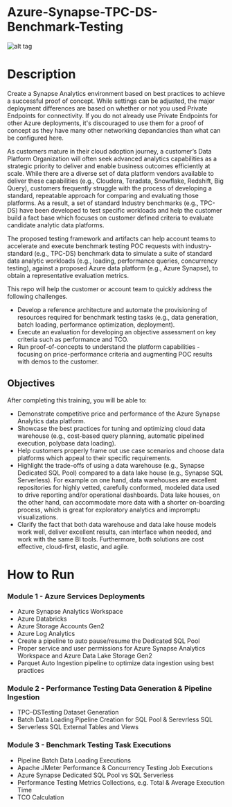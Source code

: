 # Azure-Synapse-TPC-DS-Benchmark-Testing


![alt tag](https://raw.githubusercontent.com/swanguni/Azure-Synapse-TPC-DS-Benchmark-Testing\/main/Architecture/Azure-Synapse-TPC-DS-Performance-Testing-Reference-Architecture.jpg)

# Description

Create a Synapse Analytics environment based on best practices to achieve a successful proof of concept. While settings can be adjusted, 
the major deployment differences are based on whether or not you used Private Endpoints for connectivity. If you do not already use 
Private Endpoints for other Azure deployments, it's discouraged to use them for a proof of concept as they have many other networking 
depandancies than what can be configured here.

As customers mature in their cloud adoption journey, a customer’s Data Platform Organization will often seek advanced analytics capabilities as a strategic priority to deliver and enable business outcomes efficiently at scale. While there are a diverse set of data platform vendors available to deliver these capabilities (e.g., Cloudera, Teradata, Snowflake, Redshift, Big Query), customers frequently struggle with the process of developing a standard, repeatable approach for comparing and evaluating those platforms. As a result, a set of standard Industry benchmarks (e.g., TPC-DS) have been developed to test specific workloads and help the customer build a fact base which focuses on customer defined criteria to evaluate candidate analytic data platforms.

The proposed testing framework and artifacts can help account teams to accelerate and execute benchmark testing POC requests with industry-standard (e.g., TPC-DS) benchmark data to simulate a suite of standard data analytic workloads (e.g., loading, performance queries, concurrency testing), against a proposed Azure data platform (e.g., Azure Synapse), to obtain a representative evaluation metrics. 

This repo will help the customer or account team to quickly address the following challenges. 
- Develop a reference architecture and automate the provisioning of resources required for benchmark testing tasks (e.g., data generation, batch loading, performance optimization, deployment). 
- Execute an evaluation for developing an objective assessment on key criteria such as performance and TCO. 
- Run proof-of-concepts to understand the platform capabilities - focusing on price-performance criteria and augmenting POC results with demos to the customer.

## Objectives

After completing this training, you will be able to:

- Demonstrate competitive price and performance of the Azure Synapse Analytics data platform. 
- Showcase the best practices for tuning and optimizing cloud data warehouse (e.g., cost-based query planning, automatic pipelined execution, polybase data loading). 
- Help customers properly frame out use case scenarios and choose data platforms which appeal to their specific requirements. 
- Highlight the trade-offs of using a data warehouse (e.g., Synapse Dedicated SQL Pool) compared to a data lake house (e.g., Synapse SQL Serverless). For example on one hand, data warehouses are excellent repositories for highly vetted, carefully conformed, modeled data used to drive reporting and/or operational dashboards. Data lake houses, on the other hand, can accommodate more data with a shorter on-boarding process, which is great for exploratory analytics and impromptu visualizations. 
- Clarify the fact that both data warehouse and data lake house models work well, deliver excellent results, can interface when needed, and work with the same BI tools. Furthermore, both solutions are cost effective, cloud-first, elastic, and agile. 


# How to Run

### Module 1 - Azure Services Deployments
- Azure Synapse Analytics Workspace 
- Azure Databricks
- Azure Storage Accounts Gen2
- Azure Log Analytics
- Create a pipeline to auto pause/resume the Dedicated SQL Pool
- Proper service and user permissions for Azure Synapse Analytics Workspace and Azure Data Lake Storage Gen2
- Parquet Auto Ingestion pipeline to optimize data ingestion using best practices

### Module 2 - Performance Testing Data Generation & Pipeline Ingestion
- TPC–DSTesting Dataset Generation
- Batch Data Loading Pipeline Creation for SQL Pool & Serevrless SQL
- Serverless SQL External Tables and Views 

### Module 3 - Benchmark Testing Task Executions  
- Pipeline Batch Data Loading Executions
- Apache JMeter Performance & Concurrency Testing Job Executions
- Azure Synapse Dedicated SQL Pool vs SQL Serverless  
- Performance Testing Metrics Collections, e.g. Total & Average Execution Time
- TCO Calculation





